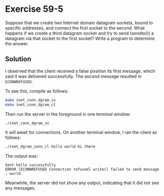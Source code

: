 # Exercise 59-5

Suppose that we create two Internet domain datagram sockets, bound to specific addresses, and
connect the first socket to the second. What happens if we create a third datagram socket and
try to send (*sendto()*) a datagram via that socket to the first socket? Write a program to
determine the answer.

## Solution

I observed that the client received a false position its first message, which said it was
delivered successfully. The second message resulted in `ECONNREFUSED`.

To see this, compile as follows:

```bash
make inet_conn_dgram_sv
make inet_conn_dgram_cl
```

Then run the server in the foreground in one terminal window:

```bash
./inet_conn_dgram_sv
```

It will await for connections. On another terminal window, I ran the client as follows:

```bash
./inet_dgram_conn_cl hello world hi there
```

The output was:

```
Sent hello successfully
ERROR [ECONNREFUSED Connection refused] write() failed to send message : world
```

Meanwhile, the server did not show any output, indicating that it did not see any messages.
